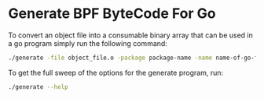 # Generate BPF ByteCode For Go

To convert an object file into a consumable binary array that can be used in a go program simply run the following command:

```sh
./generate -file object_file.o -package package-name -name name-of-go-file.go
```

To get the full sweep of the options for the generate program, run:

```sh
./generate --help
```
